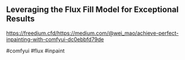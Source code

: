 ## Leveraging the Flux Fill Model for Exceptional Results
https://freedium.cfd/https://medium.com/@wei_mao/achieve-perfect-inpainting-with-comfyui-dc0ebbfd79de

#comfyui #flux #inpaint
